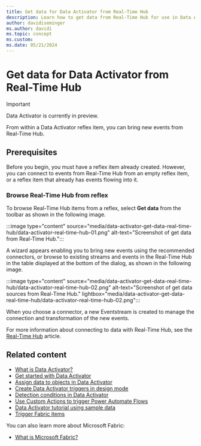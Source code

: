 ```yaml
---
title: Get data for Data Activator from Real-Time Hub
description: Learn how to get data from Real-Time Hub for use in Data Activator.
author: davidiseminger
ms.author: davidi
ms.topic: concept
ms.custom: 
ms.date: 05/21/2024
---
```


# Get data for Data Activator from Real-Time Hub

> [!IMPORTANT]
> Data Activator is currently in preview.

From within a Data Activator reflex item, you can bring new events from Real-Time Hub.

## Prerequisites

Before you begin, you must have a reflex item already created. However, you can connect to events from Real-Time Hub from an empty reflex item, or a reflex item that already has events flowing into it.

### Browse Real-Time Hub from reflex

To browse Real-Time Hub items from a reflex, select **Get data** from the toolbar as shown in the following image.

:::image type="content" source="media/data-activator-get-data-real-time-hub/data-activator-real-time-hub-01.png" alt-text="Screenshot of get data from Real-Time Hub.":::

A wizard appears enabling you to bring new events using the recommended connectors, or browse to existing streams and events in the Real-Time Hub in the table displayed at the bottom of the dialog, as shown in the following image.

:::image type="content" source="media/data-activator-get-data-real-time-hub/data-activator-real-time-hub-02.png" alt-text="Screenshot of get data sources from Real-Time Hub." lightbox="media/data-activator-get-data-real-time-hub/data-activator-real-time-hub-02.png":::

When you choose a connector, a new Eventstream is created to manage the connection and transformation of the new events.

For more information about connecting to data with Real-Time Hub, see the [Real-Time Hub](../real-time-hub/real-time-hub-overview.md) article.


## Related content

* [What is Data Activator?](data-activator-introduction.md)
* [Get started with Data Activator](data-activator-get-started.md)
* [Assign data to objects in Data Activator](data-activator-assign-data-objects.md)
* [Create Data Activator triggers in design mode](data-activator-create-triggers-design-mode.md)
* [Detection conditions in Data Activator](data-activator-detection-conditions.md)
* [Use Custom Actions to trigger Power Automate Flows](data-activator-trigger-power-automate-flows.md)
* [Data Activator tutorial using sample data](data-activator-tutorial.md)
* [Trigger Fabric items](data-activator-trigger-fabric-items.md)

You can also learn more about Microsoft Fabric:

* [What is Microsoft Fabric?](../get-started/microsoft-fabric-overview.md)
